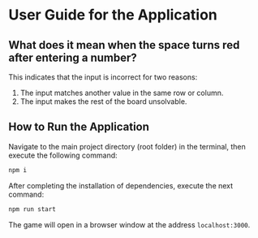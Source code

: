 # User Guide for the Application

## What does it mean when the space turns red after entering a number?  
This indicates that the input is incorrect for two reasons:  
1. The input matches another value in the same row or column.  
2. The input makes the rest of the board unsolvable.  

## How to Run the Application  
Navigate to the main project directory (root folder) in the terminal, then execute the following command:  

```bash
npm i
```

After completing the installation of dependencies, execute the next command:  

```bash
npm run start
```  

The game will open in a browser window at the address `localhost:3000`.  
